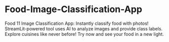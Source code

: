 # Food-Image-Classification-App
Food 11 Image Classification App: Instantly classify food with photos! StreamLit-powered tool uses AI to analyze images and provide class labels. Explore cuisines like never before! Try now and see your food in a new light. 
